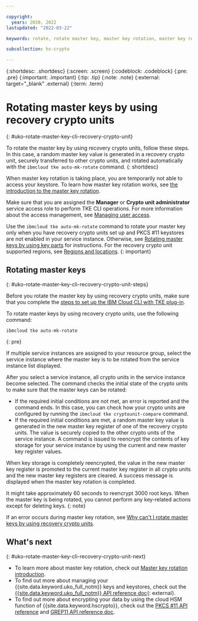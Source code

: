 ```yaml
---

copyright:
  years: 2020, 2022
lastupdated: "2022-03-22"

keywords: rotate, rotate master key, master key rotation, master key rolling, rewrap root key, reencrypt root key

subcollection: hs-crypto

---
```


{:shortdesc: .shortdesc}
{:screen: .screen}
{:codeblock: .codeblock}
{:pre: .pre}
{:important: .important}
{:tip: .tip}
{:note: .note}
{:external: target="_blank" .external}
{:term: .term}


# Rotating master keys by using recovery crypto units
{: #uko-rotate-master-key-cli-recovery-crypto-unit}

To rotate the master key by using recovery crypto units, follow these steps. In this case, a random master key value is generated in a recovery crypto unit, securely transferred to other crypto units, and rotated automatically with the `ibmcloud tke auto-mk-rotate` command.
{: shortdesc}

When master key rotation is taking place, you are temporarily not able to access your keystore. To learn how master key rotation works, see [the introduction to the master key rotation](/docs/hs-crypto?topic=hs-crypto-master-key-rotation-intro).

Make sure that you are assigned the **Manager** or **Crypto unit administrator** service access role to perform TKE CLI operations. For more information about the access management, see [Managing user access](/docs/hs-crypto?topic=hs-crypto-manage-access).

Use the `ibmcloud tke auto-mk-rotate` command to rotate your master key only when you have recovery crypto units set up and PKCS #11 keystores are not enabled in your service instance. Otherwise, see [Rotating master keys by using key parts](/docs/hs-crypto?topic=hs-crypto-rotate-master-key-key-parts) for instructions. For the recovery crypto unit supported regions, see [Regions and locations](/docs/hs-crypto?topic=hs-crypto-regions).
{: important}

## Rotating master keys
{: #uko-rotate-master-key-cli-recovery-crypto-unit-steps}

Before you rotate the master key by using recovery crypto units, make sure that you complete the [steps to set up the IBM Cloud CLI with TKE plug-in](/docs/hs-crypto?topic=hs-crypto-initialize-hsm-prerequisite).

To rotate master keys by using recovery crypto units, use the following command:

```
ibmcloud tke auto-mk-rotate
```
{: pre}

If multiple service instances are assigned to your resource group, select the service instance where the master key is to be rotated from the service instance list displayed.

After you select a service instance, all crypto units in the service instance become selected. The command checks the initial state of the crypto units to make sure that the master keys can be rotated:

* If the required initial conditions are not met, an error is reported and the command ends. In this case, you can check how your crypto units are configured by running the `ibmcloud tke cryptounit-compare` command.
* If the required initial conditions are met, a random master key value is generated in the new master key register of one of the recovery crypto units. The value is securely copied to the other crypto units of the service instance. A command is issued to reencrypt the contents of key storage for your service instance by using the current and new master key register values.

When key storage is completely reencrypted, the value in the new master key register is promoted to the current master key register in all crypto units and the new master key registers are cleared. A success message is displayed when the master key rotation is completed.

It might take approximately 60 seconds to reencrypt 3000 root keys. When the master key is being rotated, you cannot perform any key-related actions except for deleting keys.
{: note}

If an error occurs during master key rotation, see [Why can't I rotate master keys by using recovery crypto units](/docs/hs-crypto?topic=hs-crypto-troubleshoot-master-key-rotation-recovery-crypto-units).

## What's next
{: #uko-rotate-master-key-cli-recovery-crypto-unit-next}

- To learn more about master key rotation, check out [Master key rotation introduction](/docs/hs-crypto?topic=hs-crypto-master-key-rotation-intro).
- To find out more about managing your {{site.data.keyword.uko_full_notm}} keys and keystores, check out the [{{site.data.keyword.uko_full_notm}} API reference doc](/apidocs/uko){: external}.
- To find out more about encrypting your data by using the cloud HSM function of {{site.data.keyword.hscrypto}}, check out the [PKCS #11 API reference](/docs/hs-crypto?topic=hs-crypto-pkcs11-api-ref) and [GREP11 API reference doc](/docs/hs-crypto?topic=hs-crypto-grep11-api-ref).

